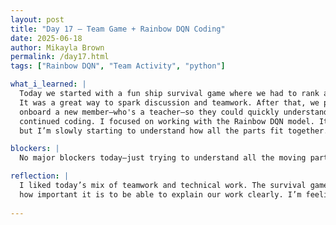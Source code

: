 ```yaml
---
layout: post  
title: "Day 17 – Team Game + Rainbow DQN Coding"  
date: 2025-06-18  
author: Mikayla Brown  
permalink: /day17.html  
tags: ["Rainbow DQN", "Team Activity", "python"]

what_i_learned: |
  Today we started with a fun ship survival game where we had to rank a list of items from most to least important for survival.  
  It was a great way to spark discussion and teamwork. After that, we practiced giving a 30-second pitch for our project to help  
  onboard a new member—who's a teacher—so they could quickly understand what we’re working on. In the afternoon, we went back to our labs and 
  continued coding. I focused on working with the Rainbow DQN model. It’s a bit complex,  
  but I’m slowly starting to understand how all the parts fit together.

blockers: |
  No major blockers today—just trying to understand all the moving parts of the Rainbow DQN.

reflection: |
  I liked today’s mix of teamwork and technical work. The survival game helped us communicate better, and the pitch practice reminded me  
  how important it is to be able to explain our work clearly. I’m feeling more confident as I keep working through the model.
  
---
```

